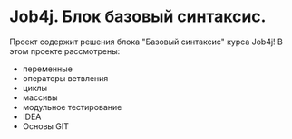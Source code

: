 # Job4j. Блок базовый синтаксис.
Проект содержит решения блока "Базовый синтаксис" курса Job4j!
В этом проекте рассмотрены:
- переменные
- операторы ветвления
- циклы
- массивы
- модульное тестирование
- IDEA
- Основы GIT